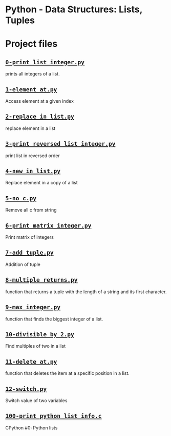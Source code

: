 # Python - Data Structures: Lists, Tuples

# Project files



## [`0-print_list_integer.py`](0-print_list_integer.py)
prints all integers of a list.

## [`1-element_at.py`](1-element_at.py)
Access element at a given index

## [`2-replace_in_list.py`](2-replace_in_list.py)
replace element in a list

## [`3-print_reversed_list_integer.py`](3-print_reversed_list_integer.py)
print list in reversed order

## [`4-new_in_list.py`](4-new_in_list.py)
Replace element in a copy of a list

## [`5-no_c.py`](5-no_c.py)
Remove all c from string

## [`6-print_matrix_integer.py`](6-print_matrix_integer.py)
Print matrix of integers

## [`7-add_tuple.py`](7-add_tuple.py)
Addition of tuple

## [`8-multiple_returns.py`](8-multiple_returns.py)
function that returns a tuple with the length of a string and its first character.

## [`9-max_integer.py`](9-max_integer.py)
function that finds the biggest integer of a list.

## [`10-divisible_by_2.py`](10-divisible_by_2.py)
Find multiples of two in a list

## [`11-delete_at.py`](11-delete_at.py)
function that deletes the item at a specific position in a list.

## [`12-switch.py`](12-switch.py)
Switch value of two variables

## [`100-print_python_list_info.c`](100-print_python_list_info.c)
CPython #0: Python lists
